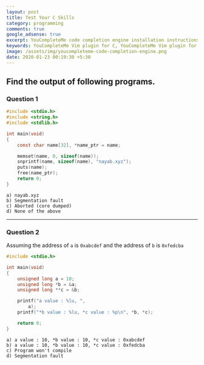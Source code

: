 ```yaml
---
layout: post
title: Test Your C Skills
category: programming
comments: true
google_adsense: true
excerpt: YouCompleteMe code completion engine installation instructions in Debian/Ubuntu, configuration, customization for languages like C/C++, Objective C/C++, Rust, C#, Javascript/Typescript.
keywords: YouCompleteMe Vim plugin for C, YouCompleteMe Vim plugin for JavaScript, YouCompleteMe Vim plugin for Ubuntu Installation, YouCompleteMe Vundle plugin install, Vim code completion plugin, Vim code completion javascript, Vim code completion C, Vim CPP code complete
image: /assets/img/youcompleteme-code-completion-engine.png
date: 2020-01-23 00:19:30 +5:30
---
```

## Find the output of following programs.
### Question 1

```C
#include <stdio.h>
#include <string.h>
#include <stdlib.h>

int main(void)
{
    const char name[32], *name_ptr = name;

    memset(name, 0, sizeof(name));
    snprintf(name, sizeof(name), "nayab.xyz");
    puts(name);
    free(name_ptr);
    return 0;
}
```
```
a) nayab.xyz  
b) Segmentation fault  
c) Aborted (core dumped)  
d) None of the above  
```
___

### Question 2

Assuming the address of `a` is `0xabcdef` and the address of `b` is `0xfedcba`

```C
#include <stdio.h>

int main(void)
{
    unsigned long a = 10;
    unsigned long *b = &a;
    unsigned long **c = &b;

    printf("a value : %lu, ",
        a);
    printf("*b value : %lu, *c value : %p\n", *b, *c);

    return 0;
}
```
```
a) a value : 10, *b value : 10, *c value : 0xabcdef
b) a value : 10, *b value : 10, *c value : 0xfedcba
c) Program won't compile
d) Segmentation fault
```
